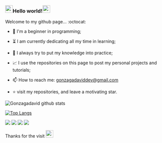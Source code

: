###  <img src= "https://github.com/TheDudeThatCode/TheDudeThatCode/blob/master/Assets/Hi.gif" width="24px">Hello world!<img src="https://github.com/TheDudeThatCode/TheDudeThatCode/blob/master/Assets/Earth.gif" width="24px">


Welcome to my github page... :octocat:


- :hatching_chick: I'm a beginner in programming;

- :hourglass_flowing_sand: I am currently dedicating all my time in learning;

- :muscle: I always try to put my knowledge into practice;

- :chart_with_upwards_trend: I use the repositories on this page to post my personal projects and tutorials;

- 📫 How to reach me: gonzagadaviddev@gmail.com

- :star: visit my repositories, and leave a motivating star.


![Gonzagadavid github stats](https://github-readme-stats.vercel.app/api?username=Gonzagadavid&show_icons=true&theme=dark)


[![Top Langs](https://github-readme-stats.vercel.app/api/top-langs/?username=Gonzagadavid&layout=compact)](https://github.com/anuraghazra/github-readme-stats)



<img src = "https://img.shields.io/badge/-HTML5-E34F26?style=flat&logo=html5&logoColor=white"> 
<img src = "https://img.shields.io/badge/-CSS3 -1572B6? Style = flat & logo = css3 & logoColor = white ">
<img src = "https://img.shields.io/badge/-Bootstrap-563D7C?style=flat&logo=bootstrap&logoColor=white">
<img src = "https://img.shields.io/badge/-JavaScript-eed718?style=flat&logo=javascript&logoColor=ffffff">


Thanks for the visit <img src= "https://github.com/TheDudeThatCode/TheDudeThatCode/blob/master/Assets/Handshake.gif" width="24px">
